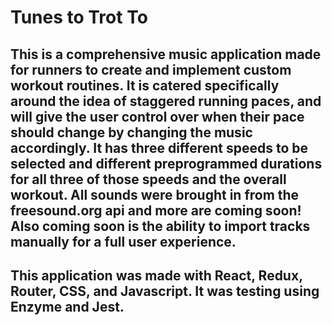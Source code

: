 # Tunes to Trot To

## This is a comprehensive music application made for runners to create and implement custom workout routines.  It is catered specifically around the idea of staggered running paces, and will give the user control over when their pace should change by changing the music accordingly.  It has three different speeds to be selected and different preprogrammed durations for all three of those speeds and the overall workout. All sounds were brought in from the freesound.org api and more are coming soon! Also coming soon is the ability to import tracks manually for a full user experience. 

## This application was made with React, Redux, Router, CSS, and Javascript. It was testing using Enzyme and Jest.

